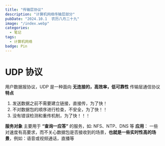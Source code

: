 ```yaml
---
title: "传输层协议"
description: "计算机网络传输层部分"
pubDate: "2024.10.1  农历八月二十九"
image: "/index.webp"
categories:
  - 笔记
tags:
  - 计算机网络
badge: Pin
---
```


# UDP 协议
用户数据报协议，UDP 是一种面向 **无连接的，高效率，低可靠性** 传输层通信协议
**特点**
1. 发送数据之前不需要建立链接，直接传，为了快！
2. 不对数据包的顺序进行检查，不安全，为了快！！
3. 没有错误检测和重传机制，为了快！！！  

**服务对象**
主要用于 **“查询一应答”** 的服务，如: NFS、NTP、DNS 等
**应用**：
一些对速度有高要求，而不关心数据包是否接收到的场景，**也就是一些实时性高的场景**，例如：语音或视频通话，直播等
